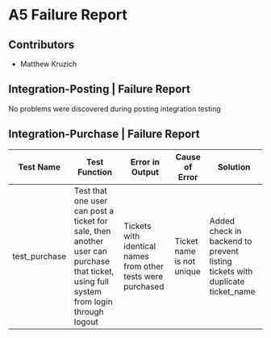 # A5 Failure Report
## Contributors
- Matthew Kruzich

## Integration-Posting | Failure Report
No problems were discovered during posting integration testing

## Integration-Purchase | Failure Report

| Test Name | Test Function | Error in Output | Cause of Error | Solution |
|---|---|---|---|---|
| test_purchase | Test that one user can post a ticket for sale, then another user can purchase that ticket, using full system from login through logout | Tickets with identical names from other tests were purchased | Ticket name is not unique | Added check in backend to prevent listing tickets with duplicate ticket_name |
